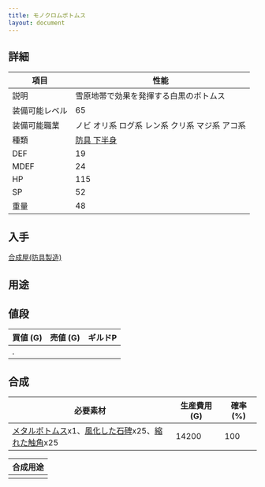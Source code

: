 ```yaml
---
title: モノクロムボトムス
layout: document
---
```

## 詳細


|項目|性能|
|---|---|
|説明|雪原地帯で効果を発揮する白黒のボトムス|
|装備可能レベル|65|
|装備可能職業|ノビ オリ系 ログ系 レン系 クリ系 マジ系 アコ系|
|種類|[防具 下半身](防具(下半身))|
|DEF|19|
|MDEF|24|
|HP|115|
|SP|52|
|重量|48|

## 入手

[合成屋(防具製造)](合成屋(防具製造))

## 用途


## 値段


|買値 (G)|売値 (G)|ギルドP|
|---|---|---|
|.|||

## 合成


|必要素材|生産費用 (G)|確率 (%)|
|---|---|---|
|[メタルボトムス](メタルボトムス)x1、[風化した石碑](風化した石碑)x25、[縮れた触角](縮れた触角)x25|14200|100|


|合成用途|
|---|
||
